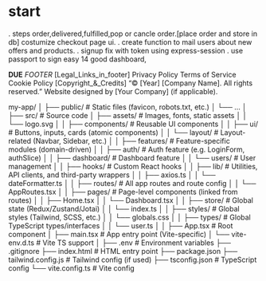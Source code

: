 # start
. steps order,delivered,fulfilled,pop or cancle order.[place order and store in db] costumize checkout page ui.
. create function to mail users about new offers and products.
. signup fix with token using express-session
. use passport to sign easy
14 good dashboard,

**DUE**
*FOOTER*
[Legal_Links_in_footer]
Privacy Policy
Terms of Service
Cookie Policy
[Copyright_&_Credits]
“© [Year] [Company Name]. All rights reserved.”
Website designed by [Your Company] (if applicable).


my-app/
│
├── public/                 # Static files (favicon, robots.txt, etc.)
│   └── ...
│
├── src/                    # Source code
│   ├── assets/             # Images, fonts, static assets
│   │   └── logo.svg
│
│   ├── components/         # Reusable UI components
│   │   ├── ui/             # Buttons, inputs, cards (atomic components)
│   │   └── layout/         # Layout-related (Navbar, Sidebar, etc.)
│
│   ├── features/           # Feature-specific modules (domain-driven)
│   │   ├── auth/           # Auth feature (e.g. LoginForm, authSlice)
│   │   ├── dashboard/      # Dashboard feature
│   │   └── users/          # User management
│
│   ├── hooks/              # Custom React hooks
│
│   ├── lib/                # Utilities, API clients, and third-party wrappers
│   │   ├── axios.ts
│   │   └── dateFormatter.ts
│
│   ├── routes/             # All app routes and route config
│   │   └── AppRoutes.tsx
│
│   ├── pages/              # Page-level components (linked from routes)
│   │   ├── Home.tsx
│   │   └── Dashboard.tsx
│
│   ├── store/              # Global state (Redux/Zustand/Jotai)
│   │   └── index.ts
│
│   ├── styles/             # Global styles (Tailwind, SCSS, etc.)
│   │   └── globals.css
│
│   ├── types/              # Global TypeScript types/interfaces
│   │   └── user.ts
│
│   ├── App.tsx             # Root component
│   ├── main.tsx            # App entry point (Vite-specific)
│   └── vite-env.d.ts       # Vite TS support
│
├── .env                   # Environment variables
├── .gitignore
├── index.html             # HTML entry point
├── package.json
├── tailwind.config.js     # Tailwind config (if used)
├── tsconfig.json          # TypeScript config
└── vite.config.ts         # Vite config